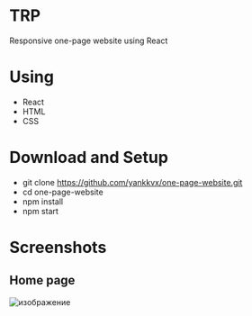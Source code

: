 # TRP
Responsive one-page website using React

# Using
* React
* HTML
* CSS

# Download and Setup 
 * git clone https://github.com/yankkvx/one-page-website.git
 * cd one-page-website
 * npm install
 * npm start

# Screenshots
## Home page
![изображение](https://github.com/yankkv17/text-file-manipulation/assets/166509664/5c67285b-2950-4037-992b-e244ea1bfbb1)

